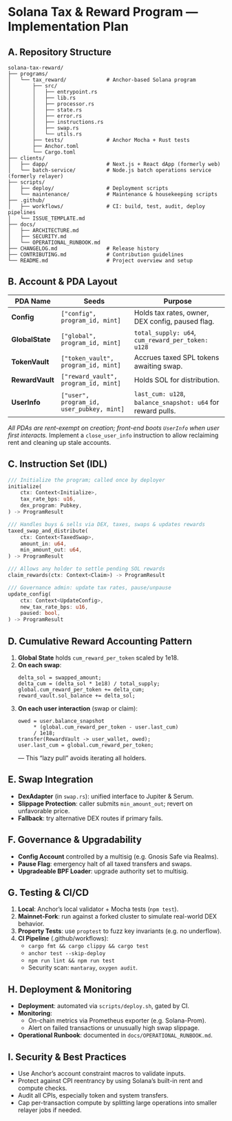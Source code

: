 
# Solana Tax & Reward Program — Implementation Plan

## A. Repository Structure

```
solana-tax-reward/
├── programs/
│   └── tax_reward/             # Anchor-based Solana program
│       ├── src/
│       │   ├── entrypoint.rs
│       │   ├── lib.rs
│       │   ├── processor.rs
│       │   ├── state.rs
│       │   ├── error.rs
│       │   ├── instructions.rs
│       │   ├── swap.rs
│       │   └── utils.rs
│       ├── tests/              # Anchor Mocha + Rust tests
│       ├── Anchor.toml
│       └── Cargo.toml
├── clients/
│   ├── dapp/                   # Next.js + React dApp (formerly web)
│   └── batch-service/          # Node.js batch operations service (formerly relayer)
├── scripts/
│   ├── deploy/                 # Deployment scripts
│   └── maintenance/            # Maintenance & housekeeping scripts
├── .github/
│   ├── workflows/              # CI: build, test, audit, deploy pipelines
│   └── ISSUE_TEMPLATE.md
├── docs/
│   ├── ARCHITECTURE.md
│   ├── SECURITY.md
│   └── OPERATIONAL_RUNBOOK.md
├── CHANGELOG.md                # Release history
├── CONTRIBUTING.md             # Contribution guidelines
└── README.md                   # Project overview and setup
```

## B. Account & PDA Layout

| PDA Name             | Seeds                                               | Purpose                                                      |
|----------------------|-----------------------------------------------------|--------------------------------------------------------------|
| **Config**           | `["config", program_id, mint]`                      | Holds tax rates, owner, DEX config, paused flag.            |
| **GlobalState**      | `["global", program_id, mint]`                      | `total_supply: u64`, `cum_reward_per_token: u128`            |
| **TokenVault**       | `["token_vault", program_id, mint]`                 | Accrues taxed SPL tokens awaiting swap.                      |
| **RewardVault**      | `["reward_vault", program_id, mint]`                | Holds SOL for distribution.                                  |
| **UserInfo**         | `["user", program_id, user_pubkey, mint]`           | `last_cum: u128`, `balance_snapshot: u64` for reward pulls.  |

_All PDAs are rent-exempt on creation; front-end boots `UserInfo` when user first interacts._
Implement a `close_user_info` instruction to allow reclaiming rent and cleaning up stale accounts.

## C. Instruction Set (IDL)

```rust
/// Initialize the program; called once by deployer
initialize(
    ctx: Context<Initialize>,
    tax_rate_bps: u16,
    dex_program: Pubkey,
) -> ProgramResult

/// Handles buys & sells via DEX, taxes, swaps & updates rewards
taxed_swap_and_distribute(
    ctx: Context<TaxedSwap>,
    amount_in: u64,
    min_amount_out: u64,
) -> ProgramResult

/// Allows any holder to settle pending SOL rewards
claim_rewards(ctx: Context<Claim>) -> ProgramResult

/// Governance admin: update tax rates, pause/unpause
update_config(
    ctx: Context<UpdateConfig>,
    new_tax_rate_bps: u16,
    paused: bool,
) -> ProgramResult
```

## D. Cumulative Reward Accounting Pattern

1. **Global State** holds `cum_reward_per_token` scaled by 1e18.  
2. **On each swap**:  
   ```text
   delta_sol = swapped_amount;
   delta_cum = (delta_sol * 1e18) / total_supply;
   global.cum_reward_per_token += delta_cum;
   reward_vault.sol_balance += delta_sol;
   ```
3. **On each user interaction** (swap or claim):  
   ```text
   owed = user.balance_snapshot
        * (global.cum_reward_per_token - user.last_cum)
        / 1e18;
   transfer(RewardVault -> user_wallet, owed);
   user.last_cum = global.cum_reward_per_token;
   ```
   — This “lazy pull” avoids iterating all holders.

## E. Swap Integration

- **DexAdapter** (in `swap.rs`): unified interface to Jupiter & Serum.  
- **Slippage Protection**: caller submits `min_amount_out`; revert on unfavorable price.  
- **Fallback**: try alternative DEX routes if primary fails.  

## F. Governance & Upgradability

- **Config Account** controlled by a multisig (e.g. Gnosis Safe via Realms).  
- **Pause Flag**: emergency halt of all taxed transfers and swaps.  
- **Upgradeable BPF Loader**: upgrade authority set to multisig.

## G. Testing & CI/CD

1. **Local**: Anchor’s local validator + Mocha tests (`npm test`).  
2. **Mainnet-Fork**: run against a forked cluster to simulate real-world DEX behavior.  
3. **Property Tests**: use `proptest` to fuzz key invariants (e.g. no underflow).  
4. **CI Pipeline** (.github/workflows):  
   - `cargo fmt && cargo clippy && cargo test`  
   - `anchor test --skip-deploy`  
   - `npm run lint && npm run test`  
   - Security scan: `mantaray`, `oxygen audit`.

## H. Deployment & Monitoring

- **Deployment**: automated via `scripts/deploy.sh`, gated by CI.  
- **Monitoring**:  
  - On-chain metrics via Prometheus exporter (e.g. Solana-Prom).  
  - Alert on failed transactions or unusually high swap slippage.  
- **Operational Runbook**: documented in `docs/OPERATIONAL_RUNBOOK.md`.

## I. Security & Best Practices

- Use Anchor’s account constraint macros to validate inputs.  
- Protect against CPI reentrancy by using Solana’s built-in rent and compute checks.  
- Audit all CPIs, especially token and system transfers.  
- Cap per-transaction compute by splitting large operations into smaller relayer jobs if needed.

